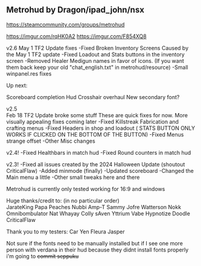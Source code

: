 
## Metrohud by Dragon/ipad_john/nsx

https://steamcommunity.com/groups/metrohud


https://imgur.com/rqHK0A2
https://imgur.com/F854XQ8


v2.6 
May 1 TF2 Update fixes 
-Fixed Broken Inventory Screens Caused by the May 1 TF2 update 
-Fixed Loadout and Stats buttons in the inventory screen
-Removed Healer Medigun names in favor of icons. (If you want them back keep your old "chat_english.txt" in metrohud/resource)
-Small winpanel.res fixes 

Up next: 

Scoreboard completion
Hud Crosshair overhaul 
New secondary font?


v2.5  
Feb 18 TF2 Update broke some stuff
These are quick fixes for now. More visually appealing fixes coming later 
-Fixed Killstreak Fabrication and crafting menus 
-Fixed Headers in shop and loadout ( STATS BUTTON ONLY WORKS IF CLICKED ON THE BOTTOM OF THE BUTTON)
-Fixed Menus strange offset 
-Other Misc changes 


v2.4! 
-Fixed Healthbars in match hud 
-Fixed Round counters in match hud 

v2.3! 
-Fixed all issues created by the 2024 Halloween Update (shoutout CriticalFlaw)
-Added minmode (finally)
-Updated scoreboard 
-Changed the Main menu a little 
-Other small tweaks here and there 



Metrohud is currently only tested working for 16:9 and windows




Huge thanks/credit to: (in no particular order)  
JarateKing
Papa Peaches
Nubbi
Amp-T
Sammy
Jofre
Watterson 
Nokk
Omnibombulator
Nat
Whayay
Colly
sAven
Yttrium
Vabe
Hypnotize
Doodle
CriticalFlaw


Thank you to my testers: 
Car
Yen
Fleura 
Jasper 


Not sure if the fonts need to be manually installed but if I 
see one more person with verdana in their hud because 
they didnt install fonts properly i'm going to <del> commit seppuku </del>


